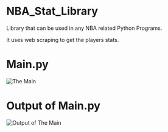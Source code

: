 # NBA_Stat_Library

Library that can be used in any NBA related Python Programs.  

It uses web scraping to get the players stats.  


# Main.py

![The Main](https://user-images.githubusercontent.com/72878403/129645725-f9fc49c7-b703-464f-9c55-b86d2650d7ad.PNG)


# Output of Main.py

![Output of The Main](https://user-images.githubusercontent.com/72878403/129645752-12a75dfc-4932-46df-8579-b014dadce296.PNG)


